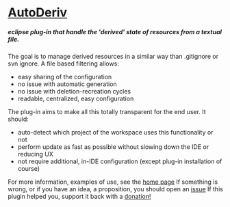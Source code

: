 [AutoDeriv](http://nodj.github.io/AutoDeriv)
============================================

##### eclipse plug-in that handle the 'derived' state of resources from a textual file.

The goal is to manage derived resources in a similar way than .gitignore or svn ignore.
A file based filtering allows:
* easy sharing of the configuration
* no issue with automatic generation
* no issue with deletion-recreation cycles
* readable, centralized, easy configuration

The plug-in aims to make all this totally transparent for the end user.
It should:
* auto-detect which project of the workspace uses this functionality or not
* perform update as fast as possible without slowing down the IDE or reducing UX
* not require additional, in-IDE configuration (except plug-in installation of course)

For more information, examples of use, see the [home page](http://nodj.github.io/AutoDeriv)
If something is wrong, or if you have an idea, a proposition, you should open an [issue](https://github.com/nodj/AutoDeriv/issues)
If this plugin helped you, support it back with a [donation!](https://pledgie.com/campaigns/27750)
